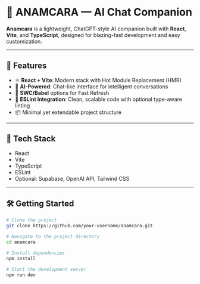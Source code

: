 # 🧠 ANAMCARA — AI Chat Companion

**Anamcara** is a lightweight, ChatGPT-style AI companion built with **React**, **Vite**, and **TypeScript**, designed for blazing-fast development and easy customization.

---

## 🚀 Features

- ⚛️ **React + Vite**: Modern stack with Hot Module Replacement (HMR)
- 🧠 **AI-Powered**: Chat-like interface for intelligent conversations
- 💨 **SWC/Babel** options for Fast Refresh
- 🧹 **ESLint Integration**: Clean, scalable code with optional type-aware linting
- 📦 Minimal yet extendable project structure

---

## 📁 Tech Stack

- React
- Vite
- TypeScript
- ESLint
- Optional: Supabase, OpenAI API, Tailwind CSS

---

## 🛠️ Getting Started

```bash
# Clone the project
git clone https://github.com/your-username/anamcara.git

# Navigate to the project directory
cd anamcara

# Install dependencies
npm install

# Start the development server
npm run dev
